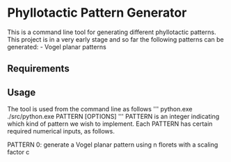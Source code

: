 # Phyllotactic Pattern Generator
This is a command line tool for generating different phyllotactic patterns.  This project is in a very early stage and so far the following patterns can be generated:
    - Vogel planar patterns

## Requirements

## Usage
The tool is used from the command line as follows
'''
python.exe ./src/python.exe PATTERN [OPTIONS]
'''
PATTERN is an integer indicating which kind of pattern we wish to implement.  Each PATTERN has certain required numerical inputs, as follows.

PATTERN 0: generate a Vogel planar pattern using n florets with a scaling factor c

